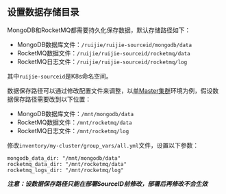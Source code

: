## 设置数据存储目录

MongoDB和RocketMQ都需要持久化保存数据，默认存储路径如下：

- MongoDB数据库文件：`/ruijie/ruijie-sourceid/mongodb/data`
- RocketMQ数据文件：`/ruijie/ruijie-sourceid/rocketmq/data`
- RocketMQ日志文件：`/ruijie/ruijie-sourceid/rocketmq/log`

其中`ruijie-sourceid`是K8s命名空间。

数据保存路径可以通过修改配置文件来调整，以[单Master集群](../guide/getting-started.md)环境为例，假设数据保存路径需要改到以下位置：

- MongoDB数据库文件：`/mnt/mongodb/data`
- RocketMQ数据文件：`/mnt/rocketmq/data`
- RocketMQ日志文件：`/mnt/rocketmq/log`

修改`inventory/my-cluster/group_vars/all.yml`文件，设置以下参数：
```
mongodb_data_dir: "/mnt/mongodb/data"
rocketmq_data_dir: "/mnt/rocketmq/data"
rocketmq_logs_dir: "/mnt/rocketmq/log"
```

***注意：设数据保存路径只能在部署SourceID前修改，部署后再修改不会生效***
